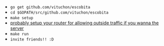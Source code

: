 * `go get github.com/vituchon/escobita`
* `cd $GOPATH/src/github.com/vituchon/escobita`
* `make setup`
* [probably setup your router for allowing outside traffic if you wanna the server](https://www.wikihow.com/Set-Up-Port-Forwarding-on-a-Router)
* `make run`
* `invite friends!! :D`

